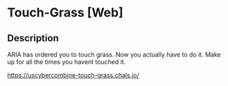 # Touch-Grass [Web]

## Description

ARIA has ordered you to touch grass. Now you actually have to do it. Make up for all the times you havent touched it.

[https://uscybercombine-touch-grass.chals.io/
](https://uscybercombine-touch-grass.chals.io/)


